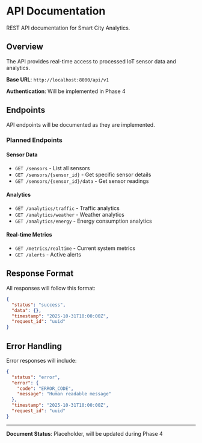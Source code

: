# API Documentation

REST API documentation for Smart City Analytics.

## Overview

The API provides real-time access to processed IoT sensor data and analytics.

**Base URL**: `http://localhost:8000/api/v1`

**Authentication**: Will be implemented in Phase 4

## Endpoints

API endpoints will be documented as they are implemented.

### Planned Endpoints

#### Sensor Data
- `GET /sensors` - List all sensors
- `GET /sensors/{sensor_id}` - Get specific sensor details
- `GET /sensors/{sensor_id}/data` - Get sensor readings

#### Analytics
- `GET /analytics/traffic` - Traffic analytics
- `GET /analytics/weather` - Weather analytics
- `GET /analytics/energy` - Energy consumption analytics

#### Real-time Metrics
- `GET /metrics/realtime` - Current system metrics
- `GET /alerts` - Active alerts

## Response Format

All responses will follow this format:
```json
{
  "status": "success",
  "data": {},
  "timestamp": "2025-10-31T10:00:00Z",
  "request_id": "uuid"
}
```

## Error Handling

Error responses will include:
```json
{
  "status": "error",
  "error": {
    "code": "ERROR_CODE",
    "message": "Human readable message"
  },
  "timestamp": "2025-10-31T10:00:00Z",
  "request_id": "uuid"
}
```

---

**Document Status**: Placeholder, will be updated during Phase 4
